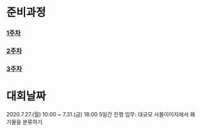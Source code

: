 # 준비과정
### [1주차](https://github.com/k1msu2/iitp-ai-challenge/blob/master/IITP%20AI-%20Challenge%20-%2020200714.pdf)
### [2주차](https://github.com/k1msu2/iitp-ai-challenge/blob/master/IITP%20AI-%20Challenge%20-%2020200721.pdf)
### [3주차](https://github.com/k1msu2/iitp-ai-challenge/blob/master/IITP%20AI-%20Challenge%20-%2020200723.pdf)

# 대회날짜

2020.7.27.(월) 10:00 ~ 7.31.(금) 18:00 5일간 진행
임무: 대규모 사물이미지에서 폐기물을 분류하기
